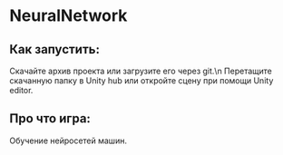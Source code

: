 # NeuralNetwork
## Как запустить:
Скачайте архив проекта или загрузите его через git.\n
Перетащите скачанную папку в Unity hub или откройте сцену при помощи Unity editor.
## Про что игра:
Обучение нейросетей машин.
